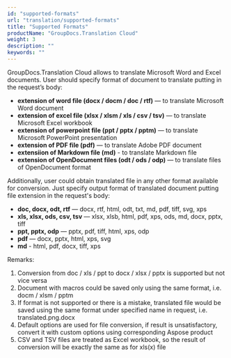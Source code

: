 ```yaml
---
id: "supported-formats"
url: "translation/supported-formats"
title: "Supported Formats"
productName: "GroupDocs.Translation Cloud"
weight: 3
description: ""
keywords: ""
---
```


GroupDocs.Translation Cloud allows to translate Microsoft Word and Excel documents. User should specify format of document to translate putting in the request’s body:

* **extension of word file (docx / docm / doc / rtf)** — to translate Microsoft Word document
* **extension of excel file (xlsx / xlsm / xls / csv / tsv)** — to translate Microsoft Excel workbook
* **extension of powerpoint file (ppt / pptx / pptm)** — to translate Microsoft PowerPoint presentation
* **extension of PDF file (pdf)** — to translate Adobe PDF document
* **extensiion of Markdown file (md)** - to translate Markdown file
* **extension of OpenDocument files (odt / ods / odp)** — to translate files of OpenDocument format

Additionally, user could obtain translated file in any other format available for conversion. Just specify output format of translated document putting file extension in the request's body:

* **doc, docx, odt, rtf** — docx, rtf, html, odt, txt, md, pdf, tiff, svg, xps
* **xls, xlsx, ods, csv, tsv** — xlsx, xlsb, html, pdf, xps, ods, md, docx, pptx, tiff
* **ppt, pptx, odp** — pptx, pdf, tiff, html, xps, odp
* **pdf** — docx, pptx, html, xps, svg
* **md** - html, pdf, docx, tiff, xps

Remarks:

1. Conversion from doc / xls / ppt to docx / xlsx / pptx is supported but not vice versa
2. Document with macros could be saved only using the same format, i.e. docm / xlsm / pptm
3. If format is not supported or there is a mistake, translated file would be saved using the same format under specified name in request, i.e. translated.png.docx
4. Default options are used for file conversion, if result is unsatisfactory, convert it with custom options using corresponding Aspose product 
5. CSV and TSV files are treated as Excel workbook, so the result of conversion will be exactly the same as for xls(x) file